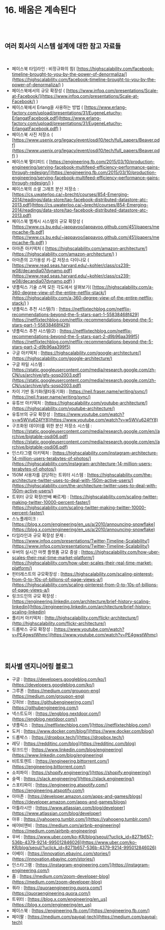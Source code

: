# 16. 배움은 계속된다

<br/><br/>

## 여러 회사의 시스템 설계에 대한 참고 자료들

<br/>

- 페이스북 타임라인 : 비정규화의 힘( [https://highscalability.com/facebook-timeline-brought-to-you-by-the-power-of-denormaliza/](https://highscalability.com/facebook-timeline-brought-to-you-by-the-power-of-denormaliza/) )
- 페이스북에서의 규모 확장성 ( [https://www.infoq.com/presentations/Scale-at-Facebook/](https://www.infoq.com/presentations/Scale-at-Facebook/) )
- 페이스북에서 Erlang을 사용하는 방법 ( [https://www.erlang-factory.com/upload/presentations/31/EugeneLetuchy-ErlangatFacebook.pdf](https://www.erlang-factory.com/upload/presentations/31/EugeneLetuchy-ErlangatFacebook.pdf) )
- 페이스북 사진 저장소 ( [https://www.usenix.org/legacy/event/osdi10/tech/full_papers/Beaver.pdf](https://www.usenix.org/legacy/event/osdi10/tech/full_papers/Beaver.pdf) )
- 페이스북 멀티피드 ( [https://engineering.fb.com/2015/03/10/production-engineering/serving-facebook-multifeed-efficiency-performance-gains-through-redesign/](https://engineering.fb.com/2015/03/10/production-engineering/serving-facebook-multifeed-efficiency-performance-gains-through-redesign/) )
- 페이스북의 소셜 그래프 분산 저장소 : [https://cs.uwaterloo.ca/~brecht/courses/854-Emerging-2014/readings/data-store/tao-facebook-distributed-datastore-atc-2013.pdf](https://cs.uwaterloo.ca/~brecht/courses/854-Emerging-2014/readings/data-store/tao-facebook-distributed-datastore-atc-2013.pdf)
- 페이스북 멤캐시 시스템의 규모 확장성 ( [https://www.cs.bu.edu/~jappavoo/jappavoo.github.com/451/papers/memcache-fb.pdf](https://www.cs.bu.edu/~jappavoo/jappavoo.github.com/451/papers/memcache-fb.pdf) )
- 아마존 아키텍처 ( [https://highscalability.com/amazon-architecture/](https://highscalability.com/amazon-architecture/) )
- 아마존의 고가용성 키-값 저장소 다이나모 ( [https://www.read.seas.harvard.edu/~kohler/class/cs239-w08/decandia07dynamo.pdf](https://www.read.seas.harvard.edu/~kohler/class/cs239-w08/decandia07dynamo.pdf) )
- 넷플릭스 기술 스택 모든 각도에서 살펴보기( [https://highscalability.com/a-360-degree-view-of-the-entire-netflix-stack/](https://highscalability.com/a-360-degree-view-of-the-entire-netflix-stack/) )
- 넷플릭스 추천 시스템(1) : [https://netflixtechblog.com/netflix-recommendations-beyond-the-5-stars-part-1-55838468f429](https://netflixtechblog.com/netflix-recommendations-beyond-the-5-stars-part-1-55838468f429)
- 넷플릭스 추천 시스템(2) : [https://netflixtechblog.com/netflix-recommendations-beyond-the-5-stars-part-2-d9b96aa399f5](https://netflixtechblog.com/netflix-recommendations-beyond-the-5-stars-part-2-d9b96aa399f5)
- 구글 아키텍처 : [https://highscalability.com/google-architecture/](https://highscalability.com/google-architecture/)
- 구글 파일 시스템 : [https://static.googleusercontent.com/media/research.google.com/zh-CN/us/archive/gfs-sosp2003.pdf](https://static.googleusercontent.com/media/research.google.com/zh-CN/us/archive/gfs-sosp2003.pdf)
- 차이 기반 동기화(델타동기화) : [https://neil.fraser.name/writing/sync/](https://neil.fraser.name/writing/sync/)
- 유튜브 아키텍처 : [https://highscalability.com/youtube-architecture/](https://highscalability.com/youtube-architecture/)
- 유튜브의 규모 확장성 : [https://www.youtube.com/watch?v=w5WVu624fY8](https://www.youtube.com/watch?v=w5WVu624fY8)
- 구조화된 데이터를 위한 분산 저장소 시스템 : [https://static.googleusercontent.com/media/research.google.com/en//archive/bigtable-osdi06.pdf](https://static.googleusercontent.com/media/research.google.com/en//archive/bigtable-osdi06.pdf)
- 인스타그램 아키텍처 : [https://highscalability.com/instagram-architecture-14-million-users-terabytes-of-photos/](https://highscalability.com/instagram-architecture-14-million-users-terabytes-of-photos/)
- 150M 사용자를 감당하는 트위터 시스템 : [https://highscalability.com/the-architecture-twitter-uses-to-deal-with-150m-active-users/](https://highscalability.com/the-architecture-twitter-uses-to-deal-with-150m-active-users/)
- 트위터 규모 확장(만배 빠르게) : [https://highscalability.com/scaling-twitter-making-twitter-10000-percent-faster/](https://highscalability.com/scaling-twitter-making-twitter-10000-percent-faster/)
- 스노플레이크 : [https://blog.x.com/engineering/en_us/a/2010/announcing-snowflake](https://blog.x.com/engineering/en_us/a/2010/announcing-snowflake)
- 타임라인과 규모 확장성 문제 : [https://www.infoq.com/presentations/Twitter-Timeline-Scalability/](https://www.infoq.com/presentations/Twitter-Timeline-Scalability/)
- 우버의 실시간 마켓 플렛폼 규모 증설 : [https://highscalability.com/how-uber-scales-their-real-time-market-platform/](https://highscalability.com/how-uber-scales-their-real-time-market-platform/)
- 핀터레스트의 규모확장성 : [https://highscalability.com/scaling-pinterest-from-0-to-10s-of-billions-of-page-views-a/](https://highscalability.com/scaling-pinterest-from-0-to-10s-of-billions-of-page-views-a/)
- 링크드인의 규모 확장성 : [https://engineering.linkedin.com/architecture/brief-history-scaling-linkedin](https://engineering.linkedin.com/architecture/brief-history-scaling-linkedin)
- 플리커 아키텍처 : [http://highscalability.com/flickr-architecture/](http://highscalability.com/flickr-architecture/)
- 드롭박스 규모 확장성 : [https://www.youtube.com/watch?v=PE4gwstWhmc](https://www.youtube.com/watch?v=PE4gwstWhmc)

<br/><br/>

## 회사별 엔지니어링 블로그

- 구글 : [https://developers.googleblog.com/ko/](https://developers.googleblog.com/ko/)
- 그루폰 : [https://medium.com/groupon-eng](https://medium.com/groupon-eng)
- 깃허브 : [https://githubengineering.com/](https://githubengineering.com/)
- 넥스트도어 : [https://engblog.nextdoor.com/](https://engblog.nextdoor.com/)
- 넷플릭스 : [https://netflixtechblog.com/](https://netflixtechblog.com/)
- 도커 : [https://www.docker.com/blog/](https://www.docker.com/blog/)
- 드롭박스 : [https://dropbox.tech/](https://dropbox.tech/)
- 레딧 : [https://redditinc.com/blog](https://redditinc.com/blog)
- 링크드인 : [https://www.linkedin.com/blog/engineering](https://www.linkedin.com/blog/engineering)
- 비트토렌트 : [https://engineering.bittorrent.com/](https://engineering.bittorrent.com/)
- 쇼피파이 : [https://shopify.engineering/](https://shopify.engineering/)
- 슬랙 : [https://slack.engineering/](https://slack.engineering/)
- 스포티파이 : [https://engineering.atspotify.com/](https://engineering.atspotify.com/)
- 아마존 : [https://developer.amazon.com/apps-and-games/blogs](https://developer.amazon.com/apps-and-games/blogs)
- 아틀라시안 : [https://www.atlassian.com/blog/developer](https://www.atlassian.com/blog/developer)
- 야후 : [https://yahooeng.tumblr.com/](https://yahooeng.tumblr.com/)
- 에어비엔비 : [https://medium.com/airbnb-engineering](https://medium.com/airbnb-engineering)
- 우버 : [https://www.uber.com/ko-KR/blog/seoul/?uclick_id=8271b657-536b-4379-9214-995012846026](https://www.uber.com/ko-KR/blog/seoul/?uclick_id=8271b657-536b-4379-9214-995012846026)
- 이베이 : [https://innovation.ebayinc.com/stories/](https://innovation.ebayinc.com/stories/)
- 인스타그램 : [https://instagram-engineering.com/](https://instagram-engineering.com/)
- 줌 : [https://medium.com/zoom-developer-blog](https://medium.com/zoom-developer-blog)
- 쿼라 : [https://quoraengineering.quora.com/](https://quoraengineering.quora.com/)
- 트위터 : [https://blog.x.com/engineering/en_us](https://blog.x.com/engineering/en_us)
- 페이스북 : [https://engineering.fb.com/](https://engineering.fb.com/)
- 페이팔 : [https://medium.com/paypal-tech](https://medium.com/paypal-tech)
